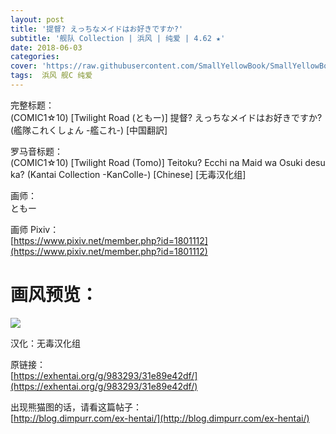 ```yaml
---
layout: post
title: '提督? えっちなメイドはお好きですか?'
subtitle: '舰队 Collection | 浜风 | 纯爱 | 4.62 ★'
date: 2018-06-03
categories: 
cover: 'https://raw.githubusercontent.com/SmallYellowBook/SmallYellowBook.github.io/master/image/%E6%8F%90%E7%9D%A3%3F%20%E3%81%88%E3%81%A3%E3%81%A1%E3%81%AA%E3%83%A1%E3%82%A4%E3%83%89%E3%81%AF%E3%81%8A%E5%A5%BD%E3%81%8D%E3%81%A7%E3%81%99%E3%81%8B%3F.jpg'
tags:  浜风 舰C 纯爱
---
```


完整标题：  
(COMIC1☆10) [Twilight Road (ともー)] 提督? えっちなメイドはお好きですか? (艦隊これくしょん -艦これ-) [中国翻訳]  

罗马音标题：  
(COMIC1☆10) [Twilight Road (Tomo)] Teitoku? Ecchi na Maid wa Osuki desu ka? (Kantai Collection -KanColle-) [Chinese] [无毒汉化组]  

画师：  
ともー  

画师 Pixiv：  
[https://www.pixiv.net/member.php?id=1801112](https://www.pixiv.net/member.php?id=1801112)  

# 画风预览：  
![](https://raw.githubusercontent.com/SmallYellowBook/SmallYellowBook.github.io/master/image/%E6%8F%90%E7%9D%A3%3F%20%E3%81%88%E3%81%A3%E3%81%A1%E3%81%AA%E3%83%A1%E3%82%A4%E3%83%89%E3%81%AF%E3%81%8A%E5%A5%BD%E3%81%8D%E3%81%A7%E3%81%99%E3%81%8B%3F.jpg)

汉化：无毒汉化组  

原链接：  
[https://exhentai.org/g/983293/31e89e42df/](https://exhentai.org/g/983293/31e89e42df/)  

出现熊猫图的话，请看这篇帖子：  
[http://blog.dimpurr.com/ex-hentai/](http://blog.dimpurr.com/ex-hentai/)  

